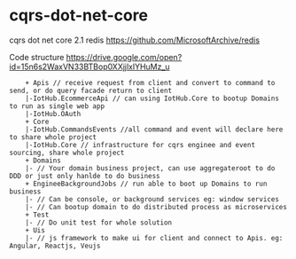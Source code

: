 # cqrs-dot-net-core
cqrs dot net core 2.1
redis https://github.com/MicrosoftArchive/redis


Code structure
https://drive.google.com/open?id=15n6s2WaxVN33BTBop0XXjjlxlYHuMz_u

        + Apis // receive request from client and convert to command to send, or do query facade return to client
        |-IotHub.EcommerceApi // can using IotHub.Core to bootup Domains to run as single web app
        |-IotHub.OAuth
        + Core
        |-IotHub.CommandsEvents //all command and event will declare here to share whole project
        |-IotHub.Core // infrastructure for cqrs enginee and event sourcing, share whole project
        + Domains
        |- // Your domain business project, can use aggregateroot to do DDD or just only hanlde to do business
        + EngineeBackgroundJobs // run able to boot up Domains to run business
        |- // Can be console, or background services eg: window services
        |- // Can bootup domain to do distributed process as microservices
        + Test
        |- // Do unit test for whole solution
        + Uis
        |- // js framework to make ui for client and connect to Apis. eg: Angular, Reactjs, Veujs
